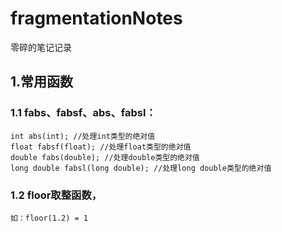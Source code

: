 # fragmentationNotes
零碎的笔记记录



## 1.常用函数
### 1.1 fabs、fabsf、abs、fabsl：
    int abs(int); //处理int类型的绝对值
    float fabsf(float); //处理float类型的绝对值
    double fabs(double); //处理double类型的绝对值
    long double fabsl(long double); //处理long double类型的绝对值
### 1.2 floor取整函数，
    如：floor(1.2) = 1

